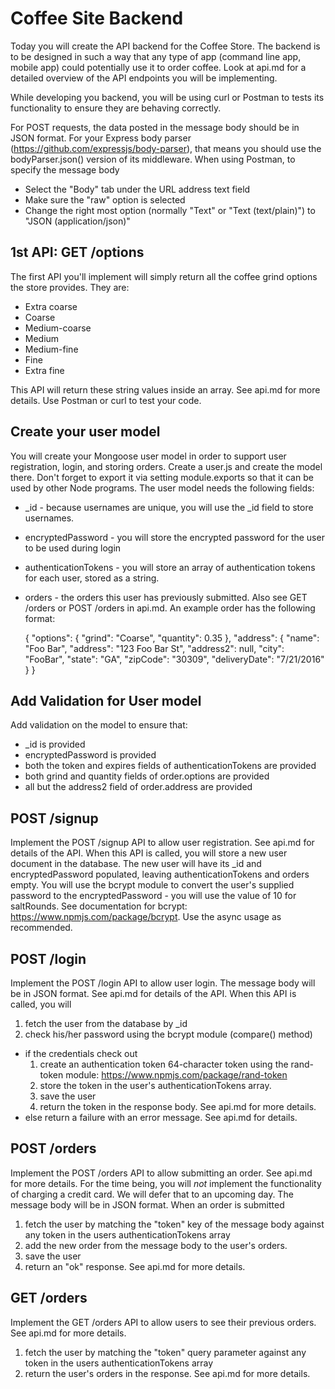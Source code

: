 # Coffee Site Backend

Today you will create the API backend for the Coffee Store. The backend is to be designed in such a way that any type of app (command line app, mobile app) could potentially use it to order coffee. Look at api.md for a detailed overview of the API endpoints you will be implementing.

While developing you backend, you will be using curl or Postman to tests its functionality to ensure they are behaving correctly.

For POST requests, the data posted in the message body should be in JSON format. For your Express body parser (https://github.com/expressjs/body-parser), that means you should use the bodyParser.json() version of its middleware. When using Postman, to specify the message body

* Select the "Body" tab under the URL address text field
* Make sure the "raw" option is selected
* Change the right most option (normally "Text" or "Text (text/plain)") to "JSON (application/json)"

## 1st API: GET /options

The first API you'll implement will simply return all the coffee grind options the store provides. They are:

* Extra coarse
* Coarse
* Medium-coarse
* Medium
* Medium-fine
* Fine
* Extra fine

This API will return these string values inside an array. See api.md for more details. Use Postman or curl to test your code.

## Create your user model

You will create your Mongoose user model in order to support user registration, login, and storing orders. Create a user.js and create the model there. Don't forget to export it via setting module.exports so that it can be used by other Node programs. The user model needs the following fields:

* _id - because usernames are unique, you will use the _id field to store usernames.
* encryptedPassword - you will store the encrypted password for the user to be used during login
* authenticationTokens - you will store an array of authentication tokens for each user, stored as a string.
* orders - the orders this user has previously submitted. Also see GET /orders or POST /orders in api.md. An example order has the following format:

    {
      "options": {
        "grind": "Coarse",
        "quantity": 0.35
      },
      "address": {
        "name": "Foo Bar",
        "address": "123 Foo Bar St",
        "address2": null,
        "city": "FooBar",
        "state": "GA",
        "zipCode": "30309",
        "deliveryDate": "7/21/2016"
      }
    }

## Add Validation for User model

Add validation on the model to ensure that:

* _id is provided
* encryptedPassword is provided
* both the token and expires fields of authenticationTokens are provided
* both grind and quantity fields of order.options are provided
* all but the address2 field of order.address are provided

## POST /signup

Implement the POST /signup API to allow user registration. See api.md for details of the API. When this API is called, you will store a new user document in the database. The new user will have its _id and encryptedPassword populated, leaving authenticationTokens and orders empty. You will use the bcrypt module to convert the user's supplied password to the encryptedPassword - you will use the value of 10 for saltRounds. See documentation for bcrypt: https://www.npmjs.com/package/bcrypt. Use the async usage as recommended.

## POST /login

Implement the POST /login API to allow user login. The message body will be in JSON format. See api.md for details of the API. When this API is called, you will

1. fetch the user from the database by _id
2. check his/her password using the bcrypt module (compare() method)
  * if the credentials check out
    1. create an authentication token 64-character token using the rand-token module: https://www.npmjs.com/package/rand-token
    2. store the token in the user's authenticationTokens array.
    3. save the user
    4. return the token in the response body. See api.md for more details.
  * else return a failure with an error message. See api.md for details.

## POST /orders

Implement the POST /orders API to allow submitting an order. See api.md for more details. For the time being, you will *not* implement the functionality of charging a credit card. We will defer that to an upcoming day. The message body will be in JSON format. When an order is submitted

1. fetch the user by matching the "token" key of the message body against any token in the users authenticationTokens array
2. add the new order from the message body to the user's orders.
3. save the user
4. return an "ok" response. See api.md for more details.

## GET /orders

Implement the GET /orders API to allow users to see their previous orders. See api.md for more details.

1. fetch the user by matching the "token" query parameter against any token in the users authenticationTokens array
2. return the user's orders in the response. See api.md for more details.
